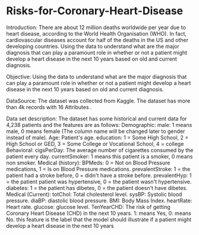 # Risks-for-Coronary-Heart-Disease

Introduction:
There are about 12 million deaths worldwide per year due to heart disease, according to the World Health Organisation (WHO). In fact, cardiovascular diseases account for half of the deaths in the US and other developing countries. Using the data to understand what are the major diagnosis that can play a paramount role in whether or not a patient might develop a heart disease in the next 10 years based on old and current diagnosis.

Objective:
Using the data to understand what are the major diagnosis that can play a paramount role in whether or not a patient might develop a heart disease in the next 10 years based on old and current diagnosis.

DataSource:
The dataset was collected from Kaggle.
The dataset has more than 4k records with 16 Attributes .

Data set description:
The dataset has some historical and current data for 4,238‬ patients and the features are as follows:
Demographic:
male: 1 means male, 0 means female (The column name will be changed later to gender instead of male).
Age: Patient's age.
education: 1 = Some High School, 2 = High School or GED, 3 = Some College or Vocational School, 4 = college
Behavioral:
cigsPerDay: The average number of cigarettes consumed by the patient every day.
currentSmoker: 1 means this patient is a smoker, 0 means non smoker.
Medical (history):
BPMeds: 0 = Not on Blood Pressure medications, 1 = Is on Blood Pressure medications.
prevalentStroke: 1 = the patient had a stroke before, 0 = didn't have a stroke before.
prevalentHyp: 1 = the patient patient was hypertensive, 0 = the patient wasn't hypertensive.
diabetes: 1 = the patient has dibetes, 0 = the patient doesn't have dibetes.
Medical (Current):
totChol: Total cholesterol level.
sysBP: Systolic blood pressure.
diaBP: diastolic blood pressure.
BMI: Body Mass Index.
heartRate: Heart rate.
glucose: glucose level.
TenYearCHD: The risk of getting Coronary Heart Disease (CHD) in the next 10 years. 1: means Yes, 0: means No. this feature is the label that the model should illustrate if a patient might develop a heart disease in the next 10 years

